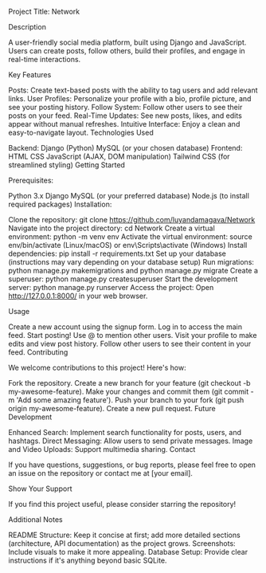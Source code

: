 Project Title: Network

Description

A user-friendly social media platform, built using Django and JavaScript. Users can create posts, follow others, build their profiles, and engage in real-time interactions.

Key Features

Posts: Create text-based posts with the ability to tag users and add relevant links.
User Profiles: Personalize your profile with a bio, profile picture, and see your posting history.
Follow System: Follow other users to see their posts on your feed.
Real-Time Updates: See new posts, likes, and edits appear without manual refreshes.
Intuitive Interface: Enjoy a clean and easy-to-navigate layout.
Technologies Used

Backend:
Django (Python)
MySQL (or your chosen database)
Frontend:
HTML
CSS
JavaScript (AJAX, DOM manipulation)
Tailwind CSS (for streamlined styling)
Getting Started

Prerequisites:

Python 3.x
Django
MySQL (or your preferred database)
Node.js (to install required packages)
Installation:

Clone the repository: git clone https://github.com/luyandamagava/Network
Navigate into the project directory: cd Network
Create a virtual environment: python -m venv env
Activate the virtual environment: source env/bin/activate (Linux/macOS) or env\Scripts\activate (Windows)
Install dependencies: pip install -r requirements.txt
Set up your database (instructions may vary depending on your database setup)
Run migrations: python manage.py makemigrations and python manage.py migrate
Create a superuser: python manage.py createsuperuser
Start the development server: python manage.py runserver
Access the project:  Open http://127.0.0.1:8000/ in your web browser.

Usage

Create a new account using the signup form.
Log in to access the main feed.
Start posting! Use @ to mention other users.
Visit your profile to make edits and view post history.
Follow other users to see their content in your feed.
Contributing

We welcome contributions to this project! Here's how:

Fork the repository.
Create a new branch for your feature (git checkout -b my-awesome-feature).
Make your changes and commit them (git commit -m 'Add some amazing feature').
Push your branch to your fork (git push origin my-awesome-feature).
Create a new pull request.
Future Development

Enhanced Search: Implement search functionality for posts, users, and hashtags.
Direct Messaging: Allow users to send private messages.
Image and Video Uploads: Support multimedia sharing.
Contact

If you have questions, suggestions, or bug reports, please feel free to open an issue on the repository or contact me at [your email].

Show Your Support

If you find this project useful, please consider starring the repository!

Additional Notes

README Structure: Keep it concise at first; add more detailed sections (architecture, API documentation) as the project grows.
Screenshots: Include visuals to make it more appealing.
Database Setup: Provide clear instructions if it's anything beyond basic SQLite.
